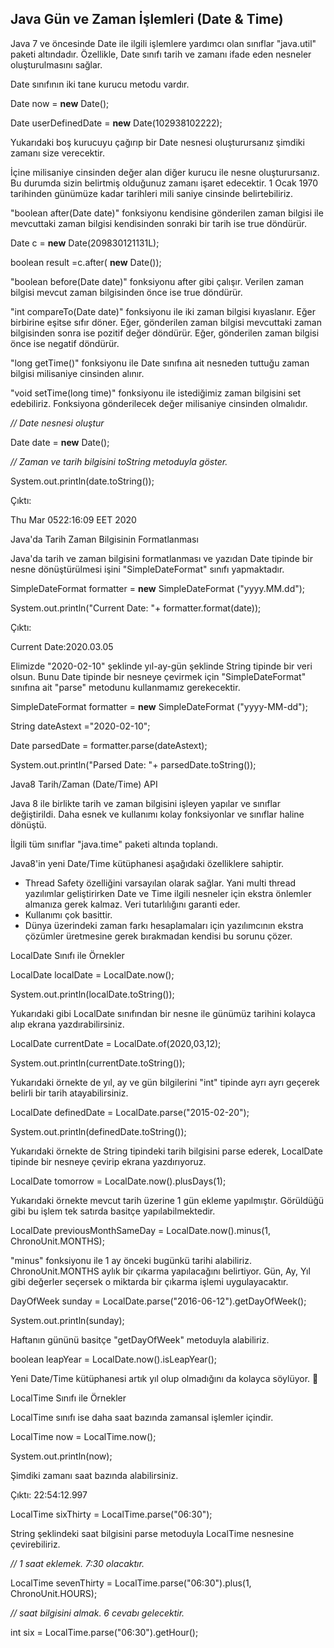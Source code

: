 ## Java Gün ve Zaman İşlemleri (Date &amp; Time)

Java 7 ve öncesinde Date ile ilgili işlemlere yardımcı olan sınıflar &quot;java.util&quot; paketi altındadır. Özellikle, Date sınıfı tarih ve zamanı ifade eden nesneler oluşturulmasını sağlar.

Date sınıfının iki tane kurucu metodu vardır.

Date now = **new** Date();

Date userDefinedDate = **new** Date(102938102222);

Yukarıdaki boş kurucuyu çağırıp bir Date nesnesi oluşturursanız şimdiki zamanı size verecektir.

İçine milisaniye cinsinden değer alan diğer kurucu ile nesne oluşturursanız. Bu durumda sizin belirtmiş olduğunuz zamanı işaret edecektir. 1 Ocak 1970 tarihinden günümüze kadar tarihleri mili saniye cinsinde belirtebiliriz.

&quot;boolean after(Date date)&quot; fonksiyonu kendisine gönderilen zaman bilgisi ile mevcuttaki zaman bilgisi kendisinden sonraki bir tarih ise true döndürür.

Date c = **new** Date(209830121131L);

boolean result =c.after( **new** Date());

&quot;boolean before(Date date)&quot; fonksiyonu after gibi çalışır. Verilen zaman bilgisi mevcut zaman bilgisinden önce ise true döndürür.

&quot;int compareTo(Date date)&quot; fonksiyonu ile iki zaman bilgisi kıyaslanır. Eğer birbirine eşitse sıfır döner. Eğer, gönderilen zaman bilgisi mevcuttaki zaman bilgisinden sonra ise pozitif değer döndürür. Eğer, gönderilen zaman bilgisi önce ise negatif döndürür.

&quot;long getTime()&quot; fonksiyonu ile Date sınıfına ait nesneden tuttuğu zaman bilgisi milisaniye cinsinden alınır.

&quot;void setTime(long time)&quot; fonksiyonu ile istediğimiz zaman bilgisini set edebiliriz. Fonksiyona gönderilecek değer milisaniye cinsinden olmalıdır.

_// Date nesnesi oluştur_

Date date = **new** Date();

_// Zaman ve tarih bilgisini toString metoduyla göster._

System.out.println(date.toString());

Çıktı:

Thu Mar 0522:16:09 EET 2020

Java&#39;da Tarih Zaman Bilgisinin Formatlanması

Java&#39;da tarih ve zaman bilgisini formatlanması ve yazıdan Date tipinde bir nesne dönüştürülmesi işini &quot;SimpleDateFormat&quot; sınıfı yapmaktadır.

SimpleDateFormat formatter = **new** SimpleDateFormat (&quot;yyyy.MM.dd&quot;);

System.out.println(&quot;Current Date: &quot;+ formatter.format(date));

Çıktı:

Current Date:2020.03.05

Elimizde &quot;2020-02-10&quot; şeklinde yıl-ay-gün şeklinde String tipinde bir veri olsun. Bunu Date tipinde bir nesneye çevirmek için &quot;SimpleDateFormat&quot; sınıfına ait &quot;parse&quot; metodunu kullanmamız gerekecektir.

SimpleDateFormat formatter = **new** SimpleDateFormat (&quot;yyyy-MM-dd&quot;);

String dateAstext =&quot;2020-02-10&quot;;

Date parsedDate = formatter.parse(dateAstext);

System.out.println(&quot;Parsed Date: &quot;+ parsedDate.toString());

Java8 Tarih/Zaman (Date/Time) API

Java 8 ile birlikte tarih ve zaman bilgisini işleyen yapılar ve sınıflar değiştirildi. Daha esnek ve kullanımı kolay fonksiyonlar ve sınıflar haline dönüştü.

İlgili tüm sınıflar &quot;java.time&quot; paketi altında toplandı.

Java8&#39;in yeni Date/Time kütüphanesi aşağıdaki özelliklere sahiptir.

- Thread Safety özelliğini varsayılan olarak sağlar. Yani multi thread yazılımlar geliştirirken Date ve Time ilgili nesneler için ekstra önlemler almanıza gerek kalmaz. Veri tutarlılığını garanti eder.
- Kullanımı çok basittir.
- Dünya üzerindeki zaman farkı hesaplamaları için yazılımcının ekstra çözümler üretmesine gerek bırakmadan kendisi bu sorunu çözer.

LocalDate Sınıfı ile Örnekler

LocalDate localDate = LocalDate.now();

System.out.println(localDate.toString());

Yukarıdaki gibi LocalDate sınıfından bir nesne ile günümüz tarihini kolayca alıp ekrana yazdırabilirsiniz.

LocalDate currentDate = LocalDate.of(2020,03,12);

System.out.println(currentDate.toString());

Yukarıdaki örnekte de yıl, ay ve gün bilgilerini &quot;int&quot; tipinde ayrı ayrı geçerek belirli bir tarih atayabilirsiniz.

LocalDate definedDate = LocalDate.parse(&quot;2015-02-20&quot;);

System.out.println(definedDate.toString());

Yukarıdaki örnekte de String tipindeki tarih bilgisini parse ederek, LocalDate tipinde bir nesneye çevirip ekrana yazdırıyoruz.

LocalDate tomorrow = LocalDate.now().plusDays(1);

Yukarıdaki örnekte mevcut tarih üzerine 1 gün ekleme yapılmıştır. Görüldüğü gibi bu işlem tek satırda basitçe yapılabilmektedir.

LocalDate previousMonthSameDay = LocalDate.now().minus(1, ChronoUnit.MONTHS);

&quot;minus&quot; fonksiyonu ile 1 ay önceki bugünkü tarihi alabiliriz. ChronoUnit.MONTHS aylık bir çıkarma yapılacağını belirtiyor. Gün, Ay, Yıl gibi değerler seçersek o miktarda bir çıkarma işlemi uygulayacaktır.

DayOfWeek sunday = LocalDate.parse(&quot;2016-06-12&quot;).getDayOfWeek();

System.out.println(sunday);

Haftanın gününü basitçe &quot;getDayOfWeek&quot; metoduyla alabiliriz.

boolean leapYear = LocalDate.now().isLeapYear();

Yeni Date/Time kütüphanesi artık yıl olup olmadığını da kolayca söylüyor. 

LocalTime Sınıfı ile Örnekler

LocalTime sınıfı ise daha saat bazında zamansal işlemler içindir.

LocalTime now = LocalTime.now();

System.out.println(now);

Şimdiki zamanı saat bazında alabilirsiniz.

Çıktı: 22:54:12.997

LocalTime sixThirty = LocalTime.parse(&quot;06:30&quot;);

String şeklindeki saat bilgisini parse metoduyla LocalTime nesnesine çevirebiliriz.

_// 1 saat eklemek. 7:30 olacaktır._

LocalTime sevenThirty = LocalTime.parse(&quot;06:30&quot;).plus(1, ChronoUnit.HOURS);

_// saat bilgisini almak. 6 cevabı gelecektir._

int six = LocalTime.parse(&quot;06:30&quot;).getHour();